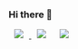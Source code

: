 ### Hi there 👋

<!--
**ddalkigum/ddalkigum** is a ✨ _special_ ✨ repository because its `README.md` (this file) appears on your GitHub profile.

Here are some ideas to get you started:

- 🔭 I’m currently working on ...
- 🌱 I’m currently learning ...
- 👯 I’m looking to collaborate on ...
- 🤔 I’m looking for help with ...
- 💬 Ask me about ...
- 📫 How to reach me: ...
- 😄 Pronouns: ...
- ⚡ Fun fact: ...
-->
<a href="https://velog.io/@ddalkigum">
    <img 
        src="http://img.shields.io/badge/-Tech%20Blog-655ced?style=flat&logo=github&link=https://velog.io/@ddalkigum"
        style="height : auto; margin-left : 10px; margin-right : 10px;"/>
</a>
<img 
        src="http://img.shields.io/badge/-Django%20Blog-655ced?style=flat&logo=django"
        style="height : auto; margin-left : 10px; margin-right : 10px;"/>
<img 
        src="http://img.shields.io/badge/-Tech%20Blog-655ced?style=flat&logo=javascript"
        style="height : auto; margin-left : 10px; margin-right : 10px;"/>
